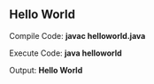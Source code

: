 ## Hello World

Compile Code: **javac helloworld.java**

Execute Code: **java helloworld**

Output: **Hello World**